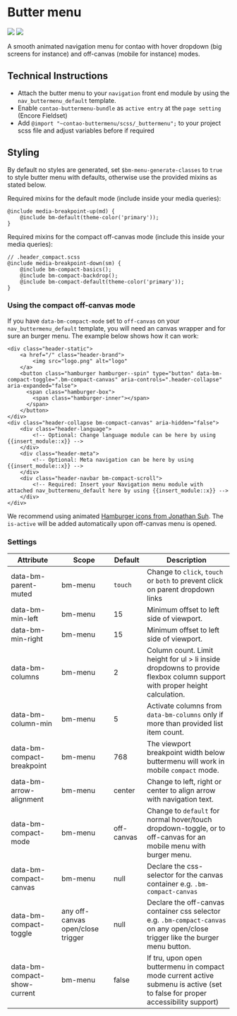 # Butter menu 

[![](https://img.shields.io/packagist/v/heimrichhannot/contao-butermenu-bundle.svg)](https://packagist.org/packages/heimrichhannot/contao-butermenu-bundle)
[![](https://img.shields.io/packagist/dt/heimrichhannot/contao-butermenu-bundle.svg)](https://packagist.org/packages/heimrichhannot/contao-butermenu-bundle/stats)

A smooth animated navigation menu for contao with hover dropdown (big screens for instance) and off-canvas (mobile for instance) modes. 

## Technical Instructions

- Attach the butter menu to your `navigation` front end module by using the `nav_buttermenu_default` template.
- Enable `contao-buttermenu-bundle` as `active entry` at the `page setting` (Encore Fieldset)
- Add `@import "~contao-buttermenu/scss/_buttermenu";` to your project scss file and adjust variables before if required


## Styling

By default no styles are generated, set `$bm-menu-generate-classes` to `true` to style butter menu with defaults, otherwise use the provided mixins as stated below.

Required mixins for the default mode (include inside your media queries):

```
@include media-breakpoint-up(md) {
	@include bm-default(theme-color('primary'));
}
```

Required mixins for the compact off-canvas mode (include this inside your media queries):

```
// .header_compact.scss
@include media-breakpoint-down(sm) {
	@include bm-compact-basics();
	@include bm-compact-backdrop();
	@include bm-compact-default(theme-color('primary'));
}
```



### Using the compact off-canvas mode

If you have `data-bm-compact-mode` set to `off-canvas` on your `nav_buttermenu_default` template, you will need an canvas wrapper and for sure an burger menu.
The example below shows how it can work:

```
<div class="header-static">
	<a href="/" class="header-brand">
		<img src="logo.png" alt="logo"
	</a>
	<button class="hamburger hamburger--spin" type="button" data-bm-compact-toggle=".bm-compact-canvas" aria-controls=".header-collapse" aria-expanded="false">
	  <span class="hamburger-box">
	    <span class="hamburger-inner"></span>
	  </span>
	</button>
</div>
<div class="header-collapse bm-compact-canvas" aria-hidden="false">
	<div class="header-language">
		<!-- Optional: Change language module can be here by using {{insert_module::x}} -->
	</div>
	<div class="header-meta">
		<!-- Optional: Meta navigation can be here by using {{insert_module::x}} -->
	</div>
	<div class="header-navbar bm-compact-scroll">
		<!-- Required: Insert your Navigation menu module with attached nav_buttermenu_default here by using {{insert_module::x}} -->
	</div>
</div>
```

We recommend using animated [Hamburger icons from Jonathan Suh](https://jonsuh.com/hamburgers/). The `is-active` will be added automatically upon off-canvas menu is opened. 

### Settings

Attribute | Scope | Default | Description
------ | ---- | ------- | -----------
data-bm-parent-muted | bm-menu | `touch` | Change to `click`, `touch` or `both` to prevent click on parent dropdown links
data-bm-min-left | bm-menu | 15 | Minimum offset to left side of viewport.
data-bm-min-right | bm-menu | 15 | Minimum offset to left side of viewport.
data-bm-columns | bm-menu | 2 | Column count. Limit height for ul > li inside dropdowns to provide flexbox column support with proper height calculation.
data-bm-column-min | bm-menu | 5 | Activate columns from `data-bm-columns` only if more than provided list item count. 
data-bm-compact-breakpoint | bm-menu | 768 | The viewport breakpoint width below buttermenu will work in mobile `compact` mode. 
data-bm-arrow-alignment | bm-menu | center | Change to left, right or center to align arrow with navigation text.
data-bm-compact-mode | bm-menu | off-canvas | Change to `default` for normal hover/touch dropdown-toggle, or to off-canvas for an mobile menu with burger menu.
data-bm-compact-canvas | bm-menu | null | Declare the css-selector for the canvas container e.g. `.bm-compact-canvas`
data-bm-compact-toggle | any off-canvas open/close trigger | null | Declare the off-canvas container css selector e.g. `.bm-compact-canvas` on any open/close trigger like the burger menu button.
data-bm-compact-show-current | bm-menu | false | If tru, upon open buttermenu in compact mode current active submenu is active (set to false for proper accessibility support)